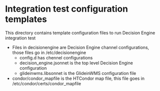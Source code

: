 # Integration test configuration templates

This directory contains template configuration files to run Decision Engine integration test

* Files in decisionengine are Decision Engine channel configurations, those files go in /etc/decisionengine
    * config.d has chennel configurations
    * decision_engine.jsonnet is the top level Decision Engine configuration
    * glideinwms.libsonnet is the GlideinWMS configuration file
* condor/condor_mapfile is the HTCondor map file, this file goes in /etc/condor/certs/condor_mapfile

